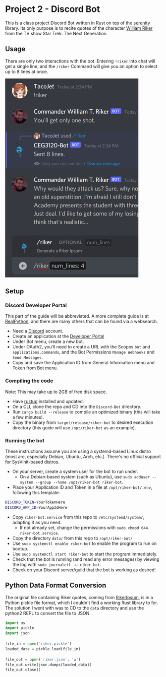 # Project 2 - Discord Bot

This is a class project Discord Bot written in Rust on top of the [serenity](https://github.com/serenity-rs/serenity) library. Its only purpose is to recite quotes of the character [William Riker](https://memory-alpha.fandom.com/wiki/William_T._Riker) from the TV show Star Trek: The Next Generation.

## Usage

There are only two interactions with the bot. Entering `!riker` into chat will get a single line, and the `/riker` Command will give you an option to select up to 8 lines at once.

![riker-bot usage](./img/riker-bot.png)

## Setup

### Discord Developer Portal

This part of the guide will be abbreviated. A more complete guide is at [RealPython](https://realpython.com/how-to-make-a-discord-bot-python/), and there are many others that can be found via a websearch.

- Need a [Discord](https://discord.com/) account.
- Create an application at the [Developer Portal](https://discord.com/developers/applications)
- Under Bot menu, create a new bot.
- Under OAuth2, you'll need to create a URL with the Scopes `bot` and `applications.commands`, and the Bot Permissions `Manage Webhooks` and `Send Messages`.
- Copy and save the Application ID from General Information menu and Token from Bot menu.

### Compiling the code

Note: This may take up to 2GB of free disk space.

- Have [rustup](https://rustup.rs/) installed and updated.
- On a CLI, clone the repo and CD into the `Discord-Bot` directory.
- Run `cargo build --release` to compile an optimized binary (this will take a few minutes).
- Copy the binary from `target/release/riker-bot` to desired execution directory (this guide will use `/opt/riker-bot` as an example).

### Running the bot

These instructions assume you are using a systemd-based Linux distro (most are, especially Debian, Ubuntu, Arch, etc.). There's no official support for SysVinit-based distros.

- On your server, create a system user for the bot to run under.
  - On a Debian-based system (such as Ubuntu), use `sudo adduser --system --group --home /opt/riker-bot riker-bot`.
- Place your Application ID and Token in a file at `/opt/riker-bot/.env`, following this template:

```sh
DISCORD_TOKEN=YourTokenHere
DISCORD_APP_ID=YourAppIdHere
```

- Copy `riker-bot.service` from this repo to `/etc/systemd/system/`, adapting it as you need.
  - If not already set, change the permissions with `sudo chmod 644 riker-bot.service`.
- Copy the directory `data/` from this repo to `/opt/riker-bot/`
- Use `sudo systemctl enable riker-bot` to enable the program to run on bootup.
- Use `sudo systemctl start riker-bot` to start the program immediately.
- Check that the bot is running (and read any error messages) by viewing the log with `sudo journalctl -u riker-bot`.
- Check on your Discord server/guild that the bot is working as desired!

## Python Data Format Conversion

The original file containing Riker quotes, coming from [RikerIpsum](https://github.com/ben174/rikeripsum/blob/master/rikeripsum/data/riker.pickle), is in a Python pickle file format, which I couldn't find a working Rust library to for. The solution I went with was to CD to the `data` directory and use the python2 REPL to convert the file to JSON.

```py
import os
import pickle
import json

file_in = open('riker.pickle')
loaded_data = pickle.load(file_in)

file_out = open('riker.json', 'w')
file_out.write(json.dumps(loaded_data))
file_out.close()
```
